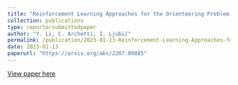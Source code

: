 ```yaml
---
title: "Reinforcement Learning Approaches for the Orienteering Problem with Stochastic and Dynamic Release Dates"
collection: publications
type: reportorsubmittedpaper
author: "Y. Li, C. Archetti, I. Ljubić"
permalink: /publication/2023-01-13-Reinforcement-Learning-Approaches-for-the-Orienteering-Problem-with-Stochastic-and-Dynamic-Release-Dates 
date: 2023-01-13
paperurl: "https://arxiv.org/abs/2207.00885"
---
```



[View paper here](https://arxiv.org/abs/2207.00885)
